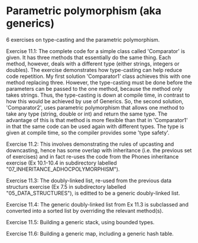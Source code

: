 <h1>Parametric polymorphism (aka generics)</h1>

6 exercises on type-casting and the parametric polymorphism.

Exercise 11.1:
The complete code for a simple class called 'Comparator' is given. It has three methods that essentially do the same thing. Each method, however, deals with a different
type (either strings, integers or doubles).
The exercise demonstrates how type-casting can help reduce code repetition.
My first solution 'Comparator1' class achieves this with one method replacing three.
However, the type-casting must be done before the parameters can be passed to the one method, because the method only takes strings.
Thus, the type-casting is down at compile time, in contrast to how this would be achieved by use of Generics.
So, the second solution, 'Comparator2', uses parametric polymorphism that allows one method to take any type (string, double or int) and return the same type.
The advantage of this is that method is more flexible than that in 'Comparator1' in that the same code can be used again with different types. The type is given at compile time, so the compiler provides some 'type safety'.

Exercise 11.2:
This involves demonstrating the rules of upcasting and downcasting, hence has some overlap with inheritance (i.e. the previous set of exercises) and in fact re-uses
the code from the Phones inheritance exercise (Ex 10.1-10.4 in subdirectory labelled "07_INHERITANCE_ADHOCPOLYMORPHISM").

Exercise 11.3:
The doubly-linked list, re-used from the previous data structurs exercise (Ex 7.5 in subdirectory labelled "05_DATA_STRUCTURES"), is editted to be a generic doubly-linked list.

Exercise 11.4:
The generic doubly-linked list from Ex 11.3 is subclassed and converted into a sorted list by overriding the relevant method(s).

Exercise 11.5:
Building a generic stack, using bounded types.

Exercise 11.6:
Building a generic map, including a generic hash table.
